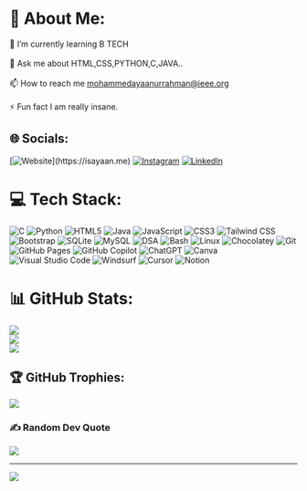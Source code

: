 # 💫 About Me: 
🌱 I’m currently learning B TECH<br><br>💬 Ask me about HTML,CSS,PYTHON,C,JAVA..<br><br>📫 How to reach me mohammedayaanurrahman@ieee.org<br><br>⚡ Fun fact I am really insane.<br>


## 🌐 Socials:
[![Website](https://img.shields.io/badge/Website-fff?)](https://isayaan.me)
[![Instagram](https://img.shields.io/badge/Instagram-%23E4405F.svg?logo=Instagram&logoColor=white)](https://instagram.com/iyan.devop) 
[![LinkedIn](https://custom-icon-badges.demolab.com/badge/LinkedIn-0A66C2?logo=linkedin-white&logoColor=fff)](https://www.linkedin.com/in/ayaan1234/)

# 💻 Tech Stack:
![C](https://img.shields.io/badge/c-%2300599C.svg?style=flat&logo=c&logoColor=white) 
![Python](https://img.shields.io/badge/python-3670A0?style=flat&logo=python&logoColor=ffdd54)
![HTML5](https://img.shields.io/badge/html5-%23E34F26.svg?style=flat&logo=html5&logoColor=white)
![Java](https://img.shields.io/badge/java-%23ED8B00.svg?style=flat&logo=openjdk&logoColor=white) 
![JavaScript](https://img.shields.io/badge/javascript-%23323330.svg?style=flat&logo=javascript&logoColor=%23F7DF1E) 
![CSS3](https://img.shields.io/badge/css3-%231572B6.svg?style=flat&logo=css3&logoColor=white)
![Tailwind CSS](https://img.shields.io/badge/Tailwind%20CSS-%2338B2AC.svg?logo=tailwind-css&logoColor=white)
![Bootstrap](https://img.shields.io/badge/bootstrap-%238511FA.svg?style=flat&logo=bootstrap&logoColor=white)
![SQLite](https://img.shields.io/badge/SQLite-%2307405e.svg?logo=sqlite&logoColor=white)
![MySQL](https://img.shields.io/badge/MySQL-4479A1?logo=mysql&logoColor=fff)
![DSA](https://img.shields.io/badge/D.S.A-FF3621?logo=databricks&logoColor=fff)
![Bash](https://img.shields.io/badge/Bash-4EAA25?logo=gnubash&logoColor=fff)
![Linux](https://img.shields.io/badge/Linux-FCC624?logo=linux&logoColor=black)
![Chocolatey](https://img.shields.io/badge/Chocolatey-80B5E3?logo=chocolatey&logoColor=fff)
![Git](https://img.shields.io/badge/Git-F05032?logo=git&logoColor=fff)
![GitHub Pages](https://img.shields.io/badge/GitHub%20Pages-121013?logo=github&logoColor=white)
![GitHub Copilot](https://img.shields.io/badge/GitHub%20Copilot-000?logo=githubcopilot&logoColor=fff)
![ChatGPT](https://img.shields.io/badge/ChatGPT-74aa9c?logo=openai&logoColor=white)
![Canva](https://img.shields.io/badge/Canva-%2300C4CC.svg?style=flat&logo=Canva&logoColor=white)
![Visual Studio Code](https://custom-icon-badges.demolab.com/badge/Visual%20Studio%20Code-0078d7.svg?logo=vsc&logoColor=white)
![Windsurf](https://img.shields.io/badge/Windsurf-0B100F?logo=windsurf&logoColor=fff)
![Cursor](https://custom-icon-badges.demolab.com/badge/Cursor-000000?logo=cursor-ai-white)
![Notion](https://img.shields.io/badge/Notion-000?logo=notion&logoColor=fff)

# 📊 GitHub Stats:
![](https://github-readme-stats.vercel.app/api?username=AYAAN9618&theme=dark&hide_border=true&include_all_commits=false&count_private=false)<br/>
![](https://github-readme-streak-stats.herokuapp.com/?user=AYAAN9618&theme=dark&hide_border=true)<br/>
![](https://github-readme-stats.vercel.app/api/top-langs/?username=AYAAN9618&theme=dark&hide_border=true&include_all_commits=false&count_private=false&layout=compact)

## 🏆 GitHub Trophies:
![](https://github-profile-trophy.vercel.app/?username=AYAAN9618&theme=onedark&no-frame=true&no-bg=true&margin-w=4)

### ✍️ Random Dev Quote
![](https://quotes-github-readme.vercel.app/api?type=horizontal&theme=gruvbox)

---
[![](https://visitcount.itsvg.in/api?id=AYAAN9618&icon=2&color=1)](https://visitcount.itsvg.in)

